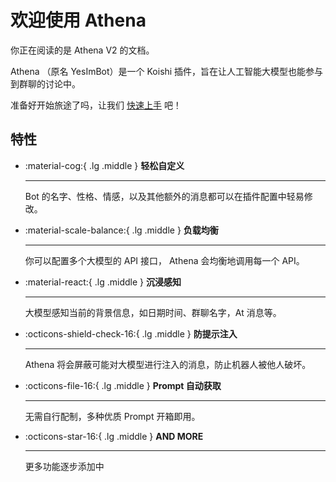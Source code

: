 # 欢迎使用 Athena
 
 你正在阅读的是 Athena V2 的文档。

Athena （原名 YesImBot）是一个 Koishi 插件，旨在让人工智能大模型也能参与到群聊的讨论中。

准备好开始旅途了吗，让我们 [快速上手](user-guide/getting-started.md) 吧！

## 特性
<div class="grid cards" markdown>

-   :material-cog:{ .lg .middle } __轻松自定义__

    ---

    Bot 的名字、性格、情感，以及其他额外的消息都可以在插件配置中轻易修改。

-   :material-scale-balance:{ .lg .middle } __负载均衡__

    ---

    你可以配置多个大模型的 API 接口， Athena 会均衡地调用每一个 API。

-   :material-react:{ .lg .middle } __沉浸感知__

    ---

    大模型感知当前的背景信息，如日期时间、群聊名字，At 消息等。

-   :octicons-shield-check-16:{ .lg .middle } __防提示注入__

    ---

    Athena 将会屏蔽可能对大模型进行注入的消息，防止机器人被他人破坏。

-   :octicons-file-16:{ .lg .middle } __Prompt 自动获取__

    ---

    无需自行配制，多种优质 Prompt 开箱即用。

-   :octicons-star-16:{ .lg .middle } __AND MORE__

    ---

    更多功能逐步添加中

</div>

<!--stackedit_data:
eyJoaXN0b3J5IjpbLTE5NDE3MjIyNDgsLTE5NDE3MjIyNDhdfQ
==
-->